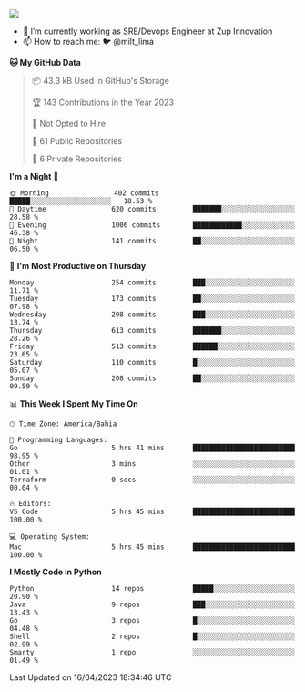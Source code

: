 ![](https://komarev.com/ghpvc/?username=miltlima&color=blue)
                 

- 🔭 I’m currently working as SRE/Devops Engineer at Zup Innovation
- 📫 How to reach me: 🐦 @milt_lima

<!--START_SECTION:waka-->
**🐱 My GitHub Data** 

> 📦 43.3 kB Used in GitHub's Storage 
 > 
> 🏆 143 Contributions in the Year 2023
 > 
> 🚫 Not Opted to Hire
 > 
> 📜 61 Public Repositories 
 > 
> 🔑 6 Private Repositories 
 > 
**I'm a Night 🦉** 

```text
🌞 Morning                402 commits         █████░░░░░░░░░░░░░░░░░░░░   18.53 % 
🌆 Daytime                620 commits         ███████░░░░░░░░░░░░░░░░░░   28.58 % 
🌃 Evening                1006 commits        ████████████░░░░░░░░░░░░░   46.38 % 
🌙 Night                  141 commits         ██░░░░░░░░░░░░░░░░░░░░░░░   06.50 % 
```
📅 **I'm Most Productive on Thursday** 

```text
Monday                   254 commits         ███░░░░░░░░░░░░░░░░░░░░░░   11.71 % 
Tuesday                  173 commits         ██░░░░░░░░░░░░░░░░░░░░░░░   07.98 % 
Wednesday                298 commits         ███░░░░░░░░░░░░░░░░░░░░░░   13.74 % 
Thursday                 613 commits         ███████░░░░░░░░░░░░░░░░░░   28.26 % 
Friday                   513 commits         ██████░░░░░░░░░░░░░░░░░░░   23.65 % 
Saturday                 110 commits         █░░░░░░░░░░░░░░░░░░░░░░░░   05.07 % 
Sunday                   208 commits         ██░░░░░░░░░░░░░░░░░░░░░░░   09.59 % 
```


📊 **This Week I Spent My Time On** 

```text
🕑︎ Time Zone: America/Bahia

💬 Programming Languages: 
Go                       5 hrs 41 mins       █████████████████████████   98.95 % 
Other                    3 mins              ░░░░░░░░░░░░░░░░░░░░░░░░░   01.01 % 
Terraform                0 secs              ░░░░░░░░░░░░░░░░░░░░░░░░░   00.04 % 

🔥 Editors: 
VS Code                  5 hrs 45 mins       █████████████████████████   100.00 % 

💻 Operating System: 
Mac                      5 hrs 45 mins       █████████████████████████   100.00 % 
```

**I Mostly Code in Python** 

```text
Python                   14 repos            █████░░░░░░░░░░░░░░░░░░░░   20.90 % 
Java                     9 repos             ███░░░░░░░░░░░░░░░░░░░░░░   13.43 % 
Go                       3 repos             █░░░░░░░░░░░░░░░░░░░░░░░░   04.48 % 
Shell                    2 repos             █░░░░░░░░░░░░░░░░░░░░░░░░   02.99 % 
Smarty                   1 repo              ░░░░░░░░░░░░░░░░░░░░░░░░░   01.49 % 
```




 Last Updated on 16/04/2023 18:34:46 UTC
<!--END_SECTION:waka-->
